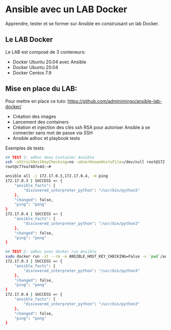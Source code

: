 # Ansible avec un LAB Docker

Apprendre, tester et se former sur Ansible en construisant un lab Docker.

## Le LAB Docker

Le LAB est composé de 3 conteneurs:

- Docker Ubuntu 20.04 avec Ansible
- Docker Ubuntu 20.04
- Docker Centos 7.9

## Mise en place du LAB:

Pour mettre en place ce tuto: https://github.com/adminimingo/ansible-lab-docker/

- Création des images
- Lancement des containers
- Création et injection des clés ssh RSA pour autoriser Ansible à se connecter sans mot de passe via SSH
- Ansible adhoc et playbook tests

Exemples de tests:

```bash
## TEST 1: adhoc dans Container Ansible
ssh -oStrictHostKeyChecking=no -oUserKnownHostsFile=/dev/null root@172.17.0.2
root@c77ea7487e4d:~#

ansible all -i 172.17.0.3,172.17.0.4, -m ping
172.17.0.3 | SUCCESS => {
    "ansible_facts": {
        "discovered_interpreter_python": "/usr/bin/python3"
    },
    "changed": false,
    "ping": "pong"
}
172.17.0.4 | SUCCESS => {
    "ansible_facts": {
        "discovered_interpreter_python": "/usr/bin/python3"
    },
    "changed": false,
    "ping": "pong"
}
```

```bash
## TEST 2: adhoc avec docker run Ansible
sudo docker run -it --rm -e ANSIBLE_HOST_KEY_CHECKING=False -v `pwd`/ansible-rsa/id_rsa:/root/.ssh/id_rsa lab-ub2204-ansible:1.0 ansible all -i 172.17.0.3,172.17.0.4, -m ping
172.17.0.3 | SUCCESS => {
    "ansible_facts": {
        "discovered_interpreter_python": "/usr/bin/python3"
    },
    "changed": false,
    "ping": "pong"
}
172.17.0.4 | SUCCESS => {
    "ansible_facts": {
        "discovered_interpreter_python": "/usr/bin/python3"
    },
    "changed": false,
    "ping": "pong"
}
```
